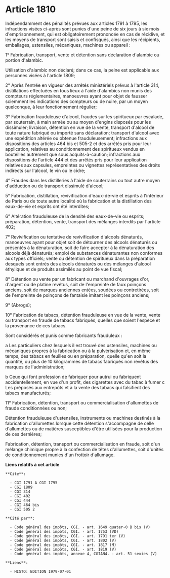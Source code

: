 # Article 1810

Indépendamment des pénalités prévues aux articles 1791 à 1795, les infractions visées ci-après sont punies d'une peine de six
jours à six mois d'emprisonnement, qui est obligatoirement prononcée en cas de récidive, et les moyens de transport sont
saisis et confisqués, ainsi que les récipients, emballages, ustensiles, mécaniques, machines ou appareil :

1° Fabrication, transport, vente et détention sans déclaration d'alambic ou portion d'alambic.

Utilisation d'alambic non déclaré; dans ce cas, la peine est applicable aux personnes visées à l'article 1809;

2° Après l'entrée en vigueur des arrêtés ministériels prévus à l'article 314, distillations effectuées en tous lieux à l'aide
d'alambics non munis des compteurs réglementaires, manoeuvres ayant pour objet de fausser sciemment les indications des
compteurs ou de nuire, par un moyen quelconque, à leur fonctionnement régulier;

3° Fabrication frauduleuse d'alcool, fraudes sur les spiritueux par escalade, par souterrain, à main armée ou au moyen
d'engins disposés pour les dissimuler; livraison, détention en vue de la vente, transport d'alcool de toute nature fabriqué
ou importé sans déclaration; transport d'alcool avec une expédition altérée ou obtenue frauduleusement; infractions aux
dispositions des articles 464 bis et 505-2 et des arrêtés pris pour leur application, relatives au conditionnement des
spiritueux vendus en bouteilles autrement que sous acquits-à-caution; infractions aux dispositions de l'article 444 et des
arrêtés pris pour leur application relatives aux capsules, empreintes ou vignettes représentatives des droits indirects sur
l'alcool, le vin ou le cidre;

4° Fraudes dans les distilleries à l'aide de souterrains ou tout autre moyen d'adduction ou de transport dissimulé d'alcool;

5° Fabrication, distillation, revivification d'eaux-de-vie et esprits à l'intérieur de Paris ou de toute autre localité où la
fabrication et la distillation des eaux-de-vie et esprits ont été interdites;

6° Altération frauduleuse de la densité des eaux-de-vie ou esprits; préparation, détention, vente, transport des mélanges
interdits par l'article 402;

7° Revivification ou tentative de revivification d'alcools dénaturés, manoeuvres ayant pour objet soit de détourner des
alcools dénaturés ou présentés à la dénaturation, soit de faire accepter à la dénaturation des alcools déjà dénaturés; emploi
de substances dénaturantes non conformes aux types officiels; vente ou détention de spiritueux dans la préparation desquels
sont entrés des alcools dénaturés ou des mélanges d'alcool éthylique et de produits assimilés au point de vue fiscal;

8° Détention ou vente par un fabricant ou marchand d'ouvrages d'or, d'argent ou de platine revêtus, soit de l'empreinte de
faux poinçons anciens, soit de marques anciennes entées, soudées ou contretirées, soit de l'empreinte de poinçons de
fantaisie imitant les poinçons anciens;

9° (Abrogé);

10° Fabrication de tabacs, détention frauduleuse en vue de la vente, vente ou transport en fraude de tabacs fabriqués,
quelles que soient l'espèce et la provenance de ces tabacs.

Sont considérés et punis comme fabricants frauduleux :

a  Les particuliers chez lesquels il est trouvé des ustensiles, machines ou mécaniques propres à la fabrication ou à la
pulvérisation et, en même temps, des tabacs en feuilles ou en préparation, quelle qu'en soit la quantité, ou plus de 10
kilogrammes de tabacs fabriqués non revêtus des marques de l'administration;

b  Ceux qui font profession de fabriquer pour autrui ou fabriquent accidentellement, en vue d'un profit, des cigarettes avec
du tabac à fumer     c  Les préposés aux entrepôts et à la vente des tabacs qui falsifient des tabacs manufacturés;

11° Fabrication, détention, transport ou commercialisation d'allumettes de fraude conditionnées ou non;

Détention frauduleuse d'ustensiles, instruments ou machines destinés à la fabrication d'allumettes lorsque cette détention
s'accompagne de celle d'allumettes ou de matières susceptibles d'être utilisées pour la production de ces dernières;

Fabrication, détention, transport ou commercialisation en fraude, soit d'un mélange chimique propre à la confection de têtes
d'allumettes, soit d'unités de conditionnement munies d'un frottoir d'allumage.

**Liens relatifs à cet article**

	**Cite**:

	  - CGI 1791 A CGI 1795
	  - CGI 1809
	  - CGI 314
	  - CGI 402
	  - CGI 444
	  - CGI 464 bis
	  - CGI 505 2

	**Cité par**:

	  - Code général des impôts, CGI. - art. 1649 quater-0 B bis (V)
	  - Code général des impôts, CGI. - art. 1753 (VD)
	  - Code général des impôts, CGI. - art. 1791 ter (V)
	  - Code général des impôts, CGI. - art. 1802 (V)
	  - Code général des impôts, CGI. - art. 1817 (M)
	  - Code général des impôts, CGI. - art. 1819 (V)
	  - Code général des impôts, annexe 4, CGIAN4. - art. 51 sexies (V)

	**Liens**:

	  - HISTO: EDITION 1979-07-01
